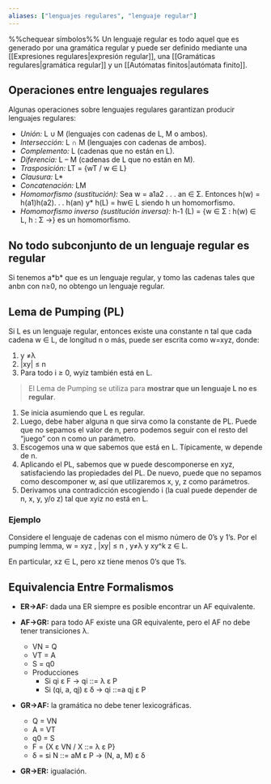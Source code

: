 ```yaml
---
aliases: ["lenguajes regulares", "lenguaje regular"]
---
```

%%chequear símbolos%%
Un lenguaje regular es todo aquel que es generado por una gramática regular y puede ser definido mediante una [[Expresiones regulares|expresión regular]], una [[Gramáticas regulares|gramática regular]] y un [[Autómatas finitos|autómata finito]].

## Operaciones entre lenguajes regulares
Algunas operaciones sobre lenguajes regulares garantizan producir lenguajes regulares: 

- *Unión:* L ∪ M (lenguajes con cadenas de L, M o ambos).
- *Intersección:* L ∩ M  (lenguajes con cadenas de ambos). 
- *Complemento:* L (cadenas que no están en L).
- *Diferencia:* L – M (cadenas de L que no están en M). 
- *Trasposición:* LT = {wT / w ∈ L} 
- *Clausura:* L\* 
- *Concatenación:* LM 
- *Homomorfismo (sustitución):* Sea w = a1a2 . . . an ∈ Σ. Entonces h(w) = h(a1)h(a2). . . h(an) y* h(L) = hw∈ L *s*iendo h un homomorfismo. 
- *Homomorfismo inverso (sustitución inversa):*  h-1 (L) = {w ∈ Σ : h(w) ∈ L,  h : Σ →} es un homomorfismo.

## No todo subconjunto de un lenguaje regular es regular
Si tenemos a\*b\* que es un lenguaje regular, y tomo las cadenas tales que anbn con    n≥0, no obtengo un lenguaje regular.

## Lema de Pumping (PL)
Si L es un lenguaje regular, entonces existe una constante n tal que cada cadena w ∈ L, de longitud n o más, puede ser escrita como w=xyz, donde:
1. y ≠λ 
2. |xy| ≤ n 
3. Para todo     i ≥ 0,    wyiz     también está en L. 

> El Lema de Pumping se utiliza para **mostrar que un lenguaje L no es regular**. 

1. Se inicia asumiendo que L es regular. 
2. Luego, debe haber alguna n que sirva como la constante de PL. Puede que no sepamos el valor de n, pero podemos seguir con el resto del “juego” con n como un parámetro. 
3. Escogemos una w que sabemos que está en L. Típicamente, w depende de n. 
4. Aplicando el PL, sabemos que w puede descomponerse en xyz, satisfaciendo las propiedades del PL. De nuevo, puede que no sepamos como descomponer w, así que utilizaremos x, y, z como parámetros. 
5. Derivamos una contradicción escogiendo i (la cual puede depender de n, x, y, y/o z) tal que   xyiz   no está en L.

### Ejemplo 
Considere el lenguaje de cadenas con el mismo número de 0’s y 1’s. Por el pumping lemma, w = xyz , |xy| ≤ n ,  y≠λ y xy^k z ∈ L.

En particular, xz ∈ L, pero xz tiene menos 0’s que 1’s.

## **Equivalencia Entre Formalismos**
- **ER→AF:** dada una ER siempre es posible encontrar un AF equivalente.
- **AF→GR:** para todo AF existe una GR equivalente, pero el AF no debe tener transiciones λ.
  - VN = Q
  - VT = A 
  - S = q0
  - Producciones
    - Si qi  ε F → qi  ::= λ ε P
    - Si (qi, a, qj) ε δ → qi ::=a  qj ε P

- **GR→AF:** la gramática no debe tener lexicográficas.
  - Q = VN
  - A = VT
  - q0 = S
  - F = {X ε VN / X ::= λ ε P}
  - δ = si  N ::= aM ε P → (N, a, M) ε δ

- **GR→ER:** igualación.